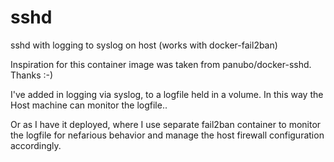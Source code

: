 # sshd

sshd with logging to syslog on host (works with docker-fail2ban)

Inspiration for this container image was taken from panubo/docker-sshd. Thanks :-)

I've added in logging via syslog, to a logfile held in a volume. In this way the Host machine can monitor the logfile..

Or as I have it deployed, where I use separate fail2ban container to monitor the logfile for nefarious behavior and manage the host firewall configuration accordingly.
